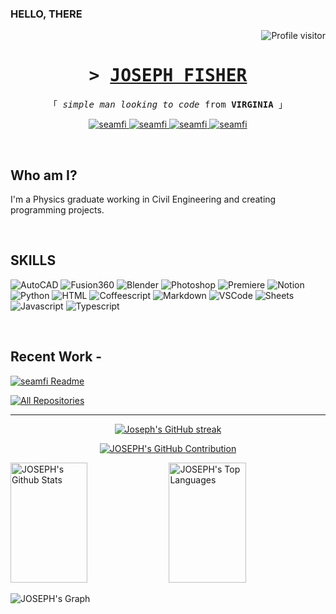 ### HELLO, THERE 

<a href="https://komarev.com/ghpvc/?username=seamfi">
  <img align="right" src="https://komarev.com/ghpvc/?username=seamfi&label=Visitors&color=0e75b6&style=flat" alt="Profile visitor" />
</a>
<br/>
<!-- Intro  -->
<h1 align="center">
        <samp>&gt;
                <b><a href="https://josephfisher.super.site">JOSEPH FISHER</a></b>
        </samp>
</h1>

<p align="center"> 
  <samp>
    </a>
    「 <i>simple man looking to code</i> from <b>VIRGINIA</b> 」
  </samp>
</p>

<p align="center">
 <a href="https://josephfisher.super.site" target="blank">
  <img src="https://img.shields.io/badge/Website-C49711?style=for-the-badge&logo=medium&logoColor=white" alt="seamfi" />
 </a>
 <a href="https://linkedin.com/in/josfisher" target="_blank">
  <img src="https://img.shields.io/badge/LinkedIn-0077B5?style=for-the-badge&logo=linkedin&logoColor=white" alt="seamfi"/>
 </a>
 <a href="https://instagram.com/seamfisher" target="_blank">
  <img src="https://img.shields.io/badge/Instagram-008080?style=for-the-badge&logo=instagram&logoColor=white" alt="seamfi" />
 <a href="https://youtube.com/@feng-tech" target="_blank">
  <img src="https://img.shields.io/badge/YouTube-FF0000?style=for-the-badge&logo=youtube&logoColor=white" alt="seamfi" />
 </a> 
</p>
<br />

<!-- About Section -->
 ## Who am I?
<p>
 I'm a Physics graduate working in Civil Engineering and creating programming projects.
</p>

<br/>

## SKILLS
![AutoCAD](https://img.shields.io/badge/AutoCAD-E51050.svg?style=for-the-badge&logo=AutoCAD&logoColor=white)
![Fusion360](https://img.shields.io/badge/Fusion360-F45104.svg?style=for-the-badge&logo=Autodesk&logoColor=white)
![Blender](https://img.shields.io/badge/Blender-E87D0D.svg?style=for-the-badge&logo=Blender&logoColor=white)
![Photoshop](https://img.shields.io/badge/Adobe%20Photoshop-31A8FF.svg?style=for-the-badge&logo=Adobe-Photoshop&logoColor=white)
![Premiere](https://img.shields.io/badge/Adobe%20Premiere%20Pro-9999FF.svg?style=for-the-badge&logo=Adobe-Premiere-Pro&logoColor=white)
![Notion](https://img.shields.io/badge/Notion-000000.svg?style=for-the-badge&logo=Notion&logoColor=white)
![Python](https://img.shields.io/badge/Python-3776AB.svg?style=for-the-badge&logo=Python&logoColor=white)
![HTML](https://img.shields.io/badge/HTML5-E34F26?style=for-the-badge&logo=html5&logoColor=white)
![Coffeescript](https://img.shields.io/badge/CoffeeScript-2F2625.svg?style=for-the-badge&logo=CoffeeScript&logoColor=white)
![Markdown](https://img.shields.io/badge/Markdown-008000?style=for-the-badge&logo=markdown&logoColor=white)
![VSCode](https://img.shields.io/badge/Visual_Studio-0078d7?style=for-the-badge&logo=visual%20studio&logoColor=white)
![Sheets](https://img.shields.io/badge/Google%20Sheets-34A853?style=for-the-badge&logo=google-sheets&logoColor=white)
![Javascript](https://img.shields.io/badge/Javascript-F0DB4F?style=for-the-badge&labelColor=black&logo=javascript&logoColor=F0DB4F)
![Typescript](https://img.shields.io/badge/Typescript-007acc?style=for-the-badge&labelColor=black&logo=typescript&logoColor=007acc)

<br/>

## Recent Work -
[![seamfi Readme](https://github-readme-stats.vercel.app/api/pin/?username=seamfi&repo=seamfi&border_color=34E405&bg_color=0D1117&title_color=34E405&text_color=34E405&icon_color=34E405)](https://github.com/seamfi/seamfi)

<p align="left">
  <a href="https://github.com/seamfi?tab=repositories" target="_blank"><img alt="All Repositories" title="All Repositories" src="https://img.shields.io/badge/-All%20Repos-34E405?style=for-the-badge&logo=koding&logoColor=white"/></a>
</p>

<hr/>

<p align="center">
  <a href="https://github.com/seamfi">
    <img src="https://github-readme-streak-stats.herokuapp.com/?user=seamfi&theme=radical&border=34E405&background=0D1117" alt="Joseph's GitHub streak"/>
  </a>
</p>

<p align="center">
  <a href="https://github.com/seamfi">
    <img src="https://github-profile-summary-cards.vercel.app/api/cards/profile-details?username=seamfi&theme=radical" alt="JOSEPH's GitHub Contribution"/>
  </a>
</p>

<a> 
    <a href="https://github.com/seamfi"><img alt="JOSEPH's Github Stats" src="https://denvercoder1-github-readme-stats.vercel.app/api?username=seamfi&show_icons=true&count_private=true&theme=react&border_color=34E405&bg_color=0D1117&title_color=34E405&icon_color=34E405" height="192px" width="49.5%"/></a>
  <a href="https://github.com/seamfi"><img alt="JOSEPH's Top Languages" src="https://denvercoder1-github-readme-stats.vercel.app/api/top-langs/?username=seamfi&langs_count=8&layout=compact&theme=react&border_color=34E405&bg_color=0D1117&title_color=34E405&icon_color=34E405" height="192px" width="49.5%"/></a>
  <br/>
</a>


![JOSEPH's Graph](https://github-readme-activity-graph.vercel.app/graph?username=seamfi&custom_title=Joseph's%20GitHub%20Activity%20Graph&bg_color=0D1117&color=7F3FBF&line=34E405&point=73FF4A&area_color=FFFFFF&title_color=FFFFFF&area=true)
